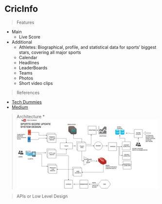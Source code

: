 # CricInfo
> Features
* Main
	* Live Score
* Additional
	* Athletes: Biographical, profile, and statistical data for sports’ biggest stars, covering all major sports
	* Calendar
	* Headlines
	* LeaderBoards
	* Teams
	* Photos
	* Short video clips
	
> References
* [Tech Dummies](https://www.youtube.com/watch?v=exSwQtMxGd4)
* [Medium](https://medium.com/@narengowda/cricinfo-cricbuzz-system-design-c596e8506669)
	
> Architecture
	* ![system 1](https://github.com/pakd/sysDes/blob/master/CricInfo/res/arch.jpeg)

> APIs or Low Level Design
